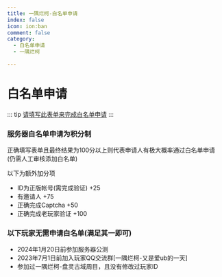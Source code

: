 ```yaml
---
title: 一隅烂柯-白名单申请
index: false
icon: ion:ban
comment: false
category:
  - 白名单申请
  - 一隅烂柯

---
```


# 白名单申请

::: tip
[请填写此表单来完成白名单申请](https://forms.office.com/r/87e35XZMjh)
:::

### 服务器白名单申请为积分制

正确填写表单且最终结果为100分以上则代表申请人有极大概率通过白名单申请(仍需人工审核添加白名单)

以下为额外加分项

- ID为正版帐号(需完成验证) +25
- 有邀请人 +75
- 正确完成Captcha +50
- 正确完成老玩家验证 +100

### 以下玩家无需申请白名单(满足其一即可)

- 2024年1月20日前参加服务器公测
- 2023年7月1日前加入玩家QQ交流群[一隅烂柯-又是爱ub的一天]
- 参加过一隅烂柯-盘灵古域周目，且没有修改过玩家ID
